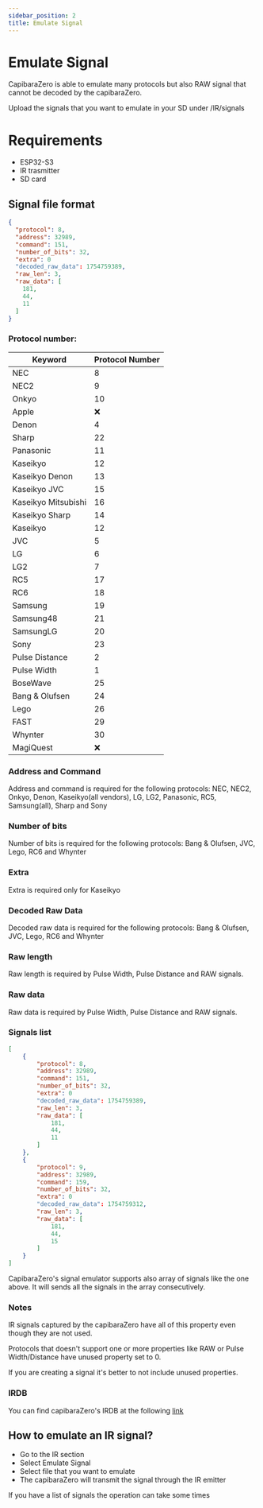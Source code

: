 ```yaml
---
sidebar_position: 2
title: Emulate Signal
---
```


# Emulate Signal

CapibaraZero is able to emulate many protocols but also RAW signal that cannot be decoded by the capibaraZero.

Upload the signals that you want to emulate in your SD under /IR/signals

# Requirements

- ESP32-S3
- IR trasmitter
- SD card

## Signal file format

```json
{
  "protocol": 8,
  "address": 32989,
  "command": 151,
  "number_of_bits": 32,
  "extra": 0
  "decoded_raw_data": 1754759389,
  "raw_len": 3,
  "raw_data": [
    181,
    44,
    11
  ]
}
```

### Protocol number:

|         Keyword      |      Protocol Number     |
| -------------------- | ------------------------ |
|         NEC          |            8             |
|         NEC2         |            9             |
|        Onkyo         |            10            |
|        Apple         |           :x:            |
|        Denon         |            4             |
|        Sharp         |            22            |
|      Panasonic       |            11            |
|      Kaseikyo        |            12            |
|      Kaseikyo Denon  |            13            |
|      Kaseikyo JVC    |            15            |
|      Kaseikyo Mitsubishi       |            16            |
|      Kaseikyo Sharp       |            14            |
|      Kaseikyo        |            12            |
|        JVC           |            5             |
|        LG            |            6             |
|        LG2           |            7             |
|        RC5           |            17            |
|        RC6           |            18            |
|     Samsung          |            19            |
|     Samsung48        |            21            |
|     SamsungLG        |            20            |
|      Sony            |            23            |
|   Pulse Distance     |            2             |
|    Pulse Width       |            1             |
|     BoseWave         |            25            |
|   Bang & Olufsen     |            24            |
|       Lego           |            26            |
|       FAST           |            29            |
|      Whynter         |            30            |
|    MagiQuest         |           :x:            |

### Address and Command

Address and command is required for the following protocols: NEC, NEC2, Onkyo, Denon, Kaseikyo(all vendors), LG, LG2, Panasonic, RC5, Samsung(all), Sharp and Sony

### Number of bits

Number of bits is required for the following protocols: Bang & Olufsen, JVC, Lego, RC6 and Whynter

### Extra

Extra is required only for Kaseikyo

### Decoded Raw Data

Decoded raw data is required for the following protocols: Bang & Olufsen, JVC, Lego, RC6 and Whynter

### Raw length

Raw length is required by Pulse Width, Pulse Distance and RAW signals.

### Raw data

Raw data is required by Pulse Width, Pulse Distance and RAW signals.

### Signals list

```json
[
    {
        "protocol": 8,
        "address": 32989,
        "command": 151,
        "number_of_bits": 32,
        "extra": 0
        "decoded_raw_data": 1754759389,
        "raw_len": 3,
        "raw_data": [
            181,
            44,
            11
        ]
    },
    {
        "protocol": 9,
        "address": 32989,
        "command": 159,
        "number_of_bits": 32,
        "extra": 0
        "decoded_raw_data": 1754759312,
        "raw_len": 3,
        "raw_data": [
            181,
            44,
            15
        ]
    }
]
```

CapibaraZero's signal emulator supports also array of signals like the one above. It will sends all the signals in the array consecutively.

### Notes

IR signals captured by the capibaraZero have all of this property even though they are not used. 

Protocols that doesn't support one or more properties like RAW or Pulse Width/Distance have unused property set to 0.

If you are creating a signal it's better to not include unused properties.

### IRDB

You can find capibaraZero's IRDB at the following [link](https://github.com/CapibaraZero/resources/tree/main/IRDB)

## How to emulate an IR signal?

- Go to the IR section
- Select Emulate Signal
- Select file that you want to emulate
- The capibaraZero will transmit the signal through the IR emitter

If you have a list of signals the operation can take some times